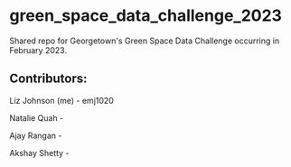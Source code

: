 # green_space_data_challenge_2023
Shared repo for Georgetown's Green Space Data Challenge occurring in February 2023. 


## Contributors:

Liz Johnson (me) - emj1020

Natalie Quah -

Ajay Rangan - 

Akshay Shetty - 
